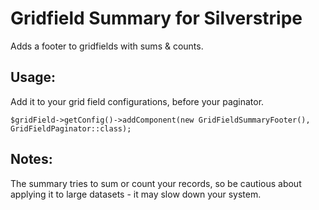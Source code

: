 # Gridfield Summary for Silverstripe
Adds a footer to gridfields with sums &amp; counts.
## Usage:
Add it to your grid field configurations, before your paginator.

`$gridField->getConfig()->addComponent(new GridFieldSummaryFooter(), GridFieldPaginator::class);`
## Notes:
The summary tries to sum or count your records, so be cautious about applying it to large datasets - it may slow down your system.
